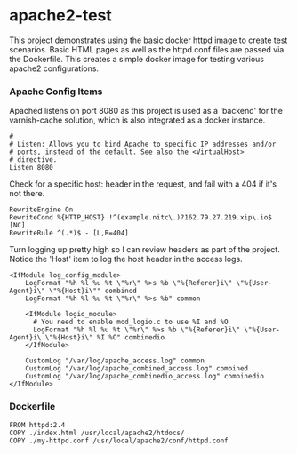 # apache2-test

This project demonstrates using the basic docker httpd image to create test scenarios. Basic HTML pages as well as the httpd.conf files are passed via the Dockerfile. This creates a simple docker image for testing various apache2 configurations. 

### Apache Config Items

Apached listens on port 8080 as this project is used as a 'backend' for the varnish-cache solution, which is also integrated as a docker instance. 
```
#
# Listen: Allows you to bind Apache to specific IP addresses and/or
# ports, instead of the default. See also the <VirtualHost>
# directive.
Listen 8080
```
Check for a specific host: header in the request, and fail with a 404 if it's not there.
```
RewriteEngine On
RewriteCond %{HTTP_HOST} !^(example.nitc\.)?162.79.27.219.xip\.io$ [NC]
RewriteRule ^(.*)$ - [L,R=404]
```
Turn logging up pretty high so I can review headers as part of the project. Notice the 'Host' item to log the host header in the access logs. 
```
<IfModule log_config_module>
    LogFormat "%h %l %u %t \"%r\" %>s %b \"%{Referer}i\" \"%{User-Agent}i\" \"%{Host}i\"" combined
    LogFormat "%h %l %u %t \"%r\" %>s %b" common

    <IfModule logio_module>
      # You need to enable mod_logio.c to use %I and %O
      LogFormat "%h %l %u %t \"%r\" %>s %b \"%{Referer}i\" \"%{User-Agent}i\ \"%{Host}i\" %I %O" combinedio
    </IfModule>

    CustomLog "/var/log/apache_access.log" common
    CustomLog "/var/log/apache_combined_access.log" combined
    CustomLog "/var/log/apache_combinedio_access.log" combinedio
</IfModule>
```
### Dockerfile
```
FROM httpd:2.4
COPY ./index.html /usr/local/apache2/htdocs/
COPY ./my-httpd.conf /usr/local/apache2/conf/httpd.conf
```
